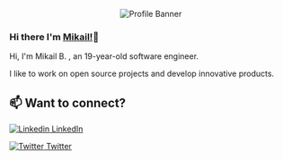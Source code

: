 
<p align="center"><img alt="Profile Banner" src="https://i.imgur.com/1xgMGkX.png"></p>

### Hi there I'm [Mikail!]()👋
Hi, I'm Mikail B. , an 19-year-old software engineer.

I like to work on open source projects and develop innovative products.<br>

## 📫 Want to connect? 
[![Linkedin](https://i.stack.imgur.com/gVE0j.png) LinkedIn](https://www.linkedin.com/in/mikailb/) 

[![Twitter](https://img.icons8.com/fluency/15/000000/twitter.png) Twitter](https://twitter.com/MikailDev)
<!--
Here are some ideas to get you started:
- 🤔 I’m looking for help with ...
- 💬 Ask me about ...
- 📫 How to reach me: ...
- 😄 Pronouns: ...
- ⚡ Fun fact: ...
-->

